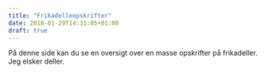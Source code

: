 ```yaml
---
title: "Frikadelleopskrifter"
date: 2018-01-29T14:31:05+01:00
draft: true
---
```


På denne side kan du se en oversigt over en masse opskrifter på frikadeller. Jeg elsker deller.
